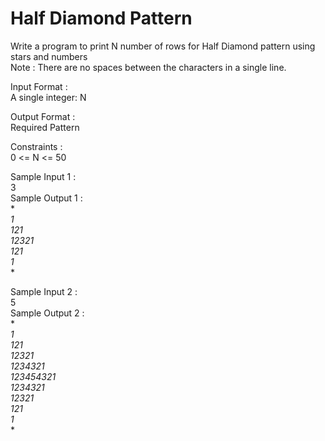 # Half Diamond Pattern



Write a program to print N number of rows for Half Diamond pattern using stars and numbers       
Note : There are no spaces between the characters in a single line.      

Input Format :    
A single integer: N         

Output Format :     
Required Pattern      

Constraints :     
0 <= N <= 50        

Sample Input 1 :     
3        
Sample Output 1 :        
*      
*1*       
*121*       
*12321*      
*121*     
*1*    
*   

Sample Input 2 :        
 5       
Sample Output 2 :      
*      
*1*    
*121*        
*12321*      
*1234321*       
*123454321*       
*1234321*       
*12321*        
*121*      
*1*      
*        
